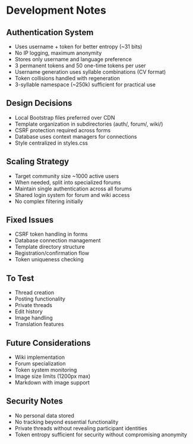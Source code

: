 # Development Notes

## Authentication System
- Uses username + token for better entropy (~31 bits)
- No IP logging, maximum anonymity
- Stores only username and language preference
- 3 permanent tokens and 50 one-time tokens per user
- Username generation uses syllable combinations (CV format)
- Token collisions handled with regeneration
- 3-syllable namespace (~250k) sufficient for practical use

## Design Decisions
- Local Bootstrap files preferred over CDN
- Template organization in subdirectories (auth/, forum/, wiki/)
- CSRF protection required across forms
- Database uses context managers for connections
- Style centralized in styles.css

## Scaling Strategy
- Target community size ~1000 active users
- When needed, split into specialized forums
- Maintain single authentication across all forums
- Shared login system for forum and wiki access
- No complex filtering initially

## Fixed Issues
- CSRF token handling in forms
- Database connection management
- Template directory structure
- Registration/confirmation flow
- Token uniqueness checking

## To Test
- Thread creation
- Posting functionality
- Private threads
- Edit history
- Image handling
- Translation features

## Future Considerations
- Wiki implementation
- Forum specialization
- Token system monitoring
- Image size limits (1200px max)
- Markdown with image support

## Security Notes
- No personal data stored
- No tracking beyond essential functionality
- Private threads without revealing participant identities
- Token entropy sufficient for security without compromising anonymity
